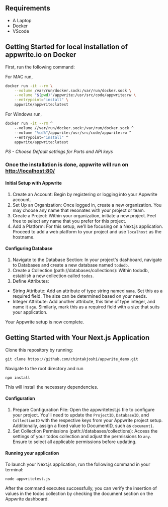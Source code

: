 ## Requirements
* A Laptop
* Docker
* VScode
  
## Getting Started for local installation of appwrite.io on Docker

First, run the following command:

For MAC run,
```bash
docker run -it --rm \
    --volume /var/run/docker.sock:/var/run/docker.sock \
    --volume "$(pwd)"/appwrite:/usr/src/code/appwrite:rw \
    --entrypoint="install" \
    appwrite/appwrite:latest
```
For Windows run,
```bash
docker run -it --rm ^
    --volume //var/run/docker.sock:/var/run/docker.sock ^
    --volume "%cd%"/appwrite:/usr/src/code/appwrite:rw ^
    --entrypoint="install" ^
    appwrite/appwrite:latest
```
*PS - Choose Default settings for Ports and API keys*

### Once the installation is done, appwrite will run on [http://localhost:80/](http://localhost:80/)

#### Initial Setup with Appwrite

1) Create an Account: Begin by registering or logging into your Appwrite account.
2) Set Up an Organization: Once logged in, create a new organization. You may choose any name that resonates with your project or team.
3) Create a Project: Within your organization, initiate a new project. Feel free to select any name that you prefer for this project.
4) Add a Platform: For this setup, we'll be focusing on a Next.js application. Proceed to add a web platform to your project and use ```localhost``` as the hostname.

#### Configuring Database

1) Navigate to the Database Section: In your project's dashboard, navigate to Databases and create a new database named ```tododb```.
2) Create a Collection (path://databases/collections): Within tododb, establish a new collection called ```todos```.
3) Define Attributes:
* String Attribute: Add an attribute of type string named ```name```. Set this as a required field. The size can be determined based on your needs.
* Integer Attribute: Add another attribute, this time of type integer, and name it ```age```. Similarly, mark this as a required field with a size that suits your application.

Your Appwrite setup is now complete.

## Getting Started with Your Next.js Application

Clone this repository by running:
```
git clone https://github.com/chintakjoshi/appwrite_demo.git
```
Navigate to the root directory and run 
```
npm install
```
This will install the necessary dependencies.

#### Configuration 

1) Prepare Configuration File: Open the appwritetest.js file to configure your project. You'll need to update the ```ProjectID```, ```DatabaseID```, and ```CollectionID``` with the respective keys from your Appwrite project setup. Additionally, assign a fixed value to DocumentID, such as ```document1```.
2) Set Collection Permissions (path://databases/collections): Access the settings of your todos collection and adjust the permissions to ```any```. Ensure to select all applicable permissions before updating.

#### Running your application

To launch your Next.js application, run the following command in your terminal:
```
node appwritetest.js
```
After the command executes successfully, you can verify the insertion of values in the todos collection by checking the document section on the Appwrite dashboard.
